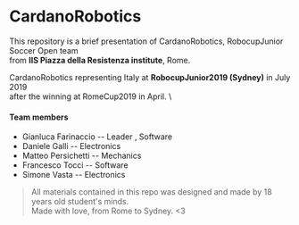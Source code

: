 # CardanoRobotics

This repository is a brief presentation of CardanoRobotics, RobocupJunior Soccer Open team \
 from **IIS Piazza della Resistenza institute**, Rome.


CardanoRobotics representing Italy at **RobocupJunior2019 (Sydney)** in July 2019 \
after the winning at RomeCup2019 in April. \


#### Team members 
- Gianluca Farinaccio -- Leader , Software
- Daniele Galli -- Electronics
- Matteo Persichetti -- Mechanics
- Francesco Tocci -- Software
- Simone Vasta -- Electronics



> All materials contained in this repo was designed and made by 18 years old student's minds.\
> Made with love, from Rome to Sydney. <3